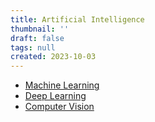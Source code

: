 ```yaml
---
title: Artificial Intelligence
thumbnail: ''
draft: false
tags: null
created: 2023-10-03
---
```


* [Machine Learning](Machine%20Learning.md)
* [Deep Learning](Deep%20Learning.md)
* [Computer Vision](Computer%20Vision.md)
